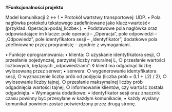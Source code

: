 #**Funkcjonalności projektu**

Model komunikacji 2 ↔ 1
• Protokół wartstwy transportowej: UDP.
• Pola nagłówka protokołu tekstowego zadefiniowane jako klucz>wartość< (przykład: Operacja>podaj_liczbe<).
• Podstawowe pola nagłówka oraz odpowiadające im klucze: pole operacji – „Operacja”, pole odpowiedzi – „Odpowiedz”, pole identyfikatora sesji – „Identyfikator”, dodatkowe pola zdefiniowane przez programistę – zgodnie z wymaganiami.

• Funkcje oprogramowania:
    ▪ klienta:
	○ uzyskanie identyfikatora sesji,
	○ przesłanie pojedynczej, parzystej liczby naturalnej L,
	○ przesłanie wartości liczbowych, będących „odpowiedziami”:
	    ◊ klient ma odgadnąć liczbę wylosowaną przez serwer;
    ▪ serwera:
	○ wygenerowanie identyfikatora sesji,
	○ wyznaczenie liczby prób od podjęcia (liczba prób = (L1 + L2) / 2),
	○ wylosowanie liczby tajnej,
	○ przesłanie maksymalnej liczby prób odgadnięcia wartości tajnej,
	○ informowanie klientów, czy wartość została odgadnięta.
• Wymagania dodatkowe:
    ▪ identyfikator sesji oraz znacznik czasu powinny być przesyłane w każdym komunikacie,
    ▪ każdy wysłany komunikat powinien zostać potwierdzony przez drugą stronę.
